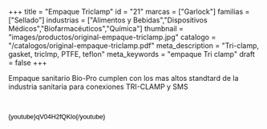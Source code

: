 +++
title = "Empaque Triclamp"
id = "21"
marcas = ["Garlock"]
familias = ["Sellado"]
industrias = ["Alimentos y Bebidas","Dispositivos Médicos","Biofarmacéuticos","Química"]
thumbnail = "images/productos/original-empaque-triclamp.jpg"
catalogo = "/catalogos/original-empaque-triclamp.pdf"
meta_description = "Tri-clamp, gasket, triclmp, PTFE, teflon"
meta_keywords = "empaque Tri clamp"
draft = false
+++
<p>Empaque sanitario Bio-Pro cumplen con los mas altos standtard de la industria sanitaria para conexiones TRI-CLAMP y SMS</p>
<p> </p>
<p><span style="color: #000000; font-family: Arial; font-size: 13px; line-height: 14.399999618530273px; text-align: justify; white-space: pre-wrap;">{youtube}qV04H2fQKlo{/youtube}</span></p>